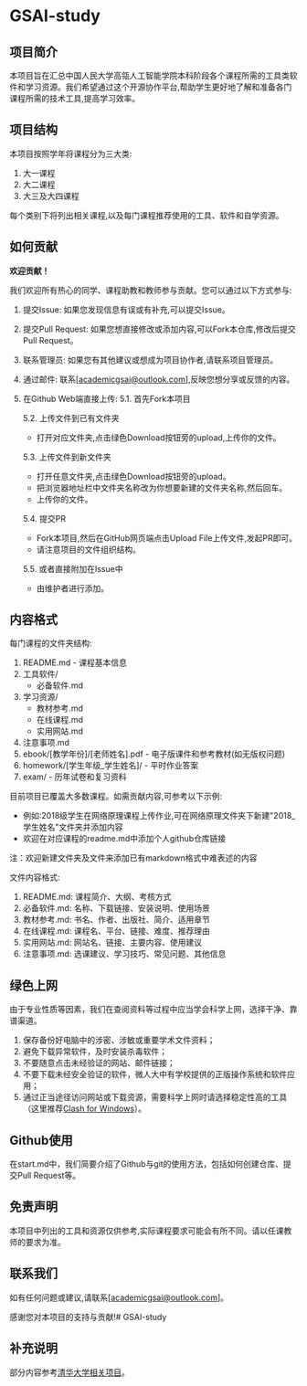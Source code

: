 
# GSAI-study

## 项目简介

本项目旨在汇总中国人民大学高瓴人工智能学院本科阶段各个课程所需的工具类软件和学习资源。我们希望通过这个开源协作平台,帮助学生更好地了解和准备各门课程所需的技术工具,提高学习效率。

## 项目结构

本项目按照学年将课程分为三大类:

1. 大一课程
2. 大二课程
3. 大三及大四课程

每个类别下将列出相关课程,以及每门课程推荐使用的工具、软件和自学资源。

## 如何贡献

**欢迎贡献！**

我们欢迎所有热心的同学、课程助教和教师参与贡献。您可以通过以下方式参与:

1. 提交Issue: 如果您发现信息有误或有补充,可以提交Issue。
2. 提交Pull Request: 如果您想直接修改或添加内容,可以Fork本仓库,修改后提交Pull Request。
3. 联系管理员: 如果您有其他建议或想成为项目协作者,请联系项目管理员。
4. 通过邮件: 联系[academicgsai@outlook.com],反映您想分享或反馈的内容。
5. 在Github Web端直接上传:
   5.1. 首先Fork本项目
   
   5.2. 上传文件到已有文件夹
   - 打开对应文件夹,点击绿色Download按钮旁的upload,上传你的文件。
   
   5.3. 上传文件到新文件夹
   - 打开任意文件夹,点击绿色Download按钮旁的upload。
   - 把浏览器地址栏中文件夹名称改为你想要新建的文件夹名称,然后回车。
   - 上传你的文件。
   
   5.4. 提交PR
   - Fork本项目,然后在GitHub网页端点击Upload File上传文件,发起PR即可。
   - 请注意项目的文件组织结构。
   
   5.5. 或者直接附加在Issue中
   - 由维护者进行添加。

## 内容格式

每门课程的文件夹结构:

1. README.md - 课程基本信息
2. 工具软件/
   - 必备软件.md
3. 学习资源/
   - 教材参考.md
   - 在线课程.md
   - 实用网站.md
4. 注意事项.md
5. ebook/[教学年份]/[老师姓名].pdf - 电子版课件和参考教材(如无版权问题)
6. homework/[学生年级_学生姓名]/ - 平时作业答案
7. exam/ - 历年试卷和复习资料


目前项目已覆盖大多数课程。如需贡献内容,可参考以下示例:
- 例如:2018级学生在网络原理课程上传作业,可在网络原理文件夹下新建"2018_学生姓名"文件夹并添加内容
- 欢迎在对应课程的readme.md中添加个人github仓库链接


注：欢迎新建文件夹及文件来添加已有markdown格式中难表述的内容



文件内容格式:

1. README.md: 课程简介、大纲、考核方式
2. 必备软件.md: 名称、下载链接、安装说明、使用场景
3. 教材参考.md: 书名、作者、出版社、简介、适用章节
4. 在线课程.md: 课程名、平台、链接、难度、推荐理由
5. 实用网站.md: 网站名、链接、主要内容、使用建议
6. 注意事项.md: 选课建议、学习技巧、常见问题、其他信息


## 绿色上网

由于专业性质等因素，我们在查阅资料等过程中应当学会科学上网，选择干净、靠谱渠道。

1. 保存备份好电脑中的涉密、涉敏或重要学术文件资料；
2. 避免下载异常软件，及时安装杀毒软件；
3. 不要随意点击未经验证的网站、邮件链接；
4. 不要下载未经安全验证的软件，微人大中有学校提供的正版操作系统和软件应用；
5. 通过正当途径访问网站或下载资源，需要科学上网时请选择稳定性高的工具（这里推荐[Clash for Windows](https://jiasupanda.com/clash-how-to)）。

## Github使用

在start.md中，我们简要介绍了Github与git的使用方法，包括如何创建仓库、提交Pull Request等。


  

## 免责声明

本项目中列出的工具和资源仅供参考,实际课程要求可能会有所不同。请以任课教师的要求为准。

## 联系我们

如有任何问题或建议,请联系[academicgsai@outlook.com]。

感谢您对本项目的支持与贡献!# GSAI-study

## 补充说明
部分内容参考[清华大学相关项目](https://github.com/Salensoft/thu-cst-cracker)。
